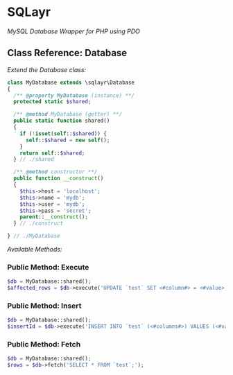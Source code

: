 # SQLayr #

_MySQL Database Wrapper for PHP using PDO_

## Class Reference: Database ##

_Extend the Database class:_

```PHP
class MyDatabase extends \sqlayr\Database
{
  /** @property MyDatabase (instance) **/
  protected static $shared;

  /** @method MyDatabase (getter) **/
  public static function shared()
  {
    if (!isset(self::$shared)) {
      self::$shared = new self();
    }
    return self::$shared;
  } // ./shared

  /** @method constructor **/
  public function __construct()
  {
    $this->host = 'localhost';
    $this->name = 'mydb';
    $this->user = 'mydb';
    $this->pass = 'secret';
    parent::__construct();
  } // ./construct

} // ./MyDatabase
```

_Available Methods:_

### Public Method: Execute ###
```PHP
$db = MyDatabase::shared();
$affected_rows = $db->execute('UPDATE `test` SET <#column#> = <#value>;');
```

### Public Method: Insert ###
```PHP
$db = MyDatabase::shared();
$insertId = $db->execute('INSERT INTO `test` (<#columns#>) VALUES (<#values#>);');
```

### Public Method: Fetch ###
```PHP
$db = MyDatabase::shared();
$rows = $db->fetch('SELECT * FROM `test`;');
```

